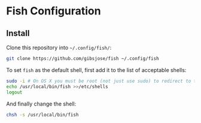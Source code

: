 # Fish Configuration

## Install
Clone this repository into `~/.config/fish/`:
```bash
git clone https://github.com/gibsjose/fish ~/.config/fish
```

To set `fish` as the default shell, first add it to the list of acceptable shells:
```bash
sudo -i # On OS X you must be root (not just use sudo) to redirect to this file... otherwise just open it up and add the line
echo /usr/local/bin/fish >>/etc/shells
logout
```

And finally change the shell:
```bash
chsh -s /usr/local/bin/fish
```
